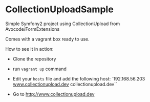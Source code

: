 CollectionUploadSample
======================

Simple Symfony2 project using CollectionUpload from Avocode/FormExtensions

Comes with a vagrant box ready to use.

How to see it in action:

 - Clone the repository

 - run `vagrant up` command
 
 - Edit your `hosts` file and add the following host: `192.168.56.203 www.collectionupload.dev collectionupload.dev``

 - Go to http://www.collectionupload.dev
 
